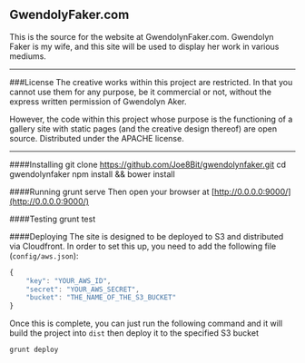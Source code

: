 ## GwendolyFaker.com
This is the source for the website at GwendolynFaker.com. Gwendolyn Faker is my wife, and this site will be used to display her work in various mediums.

---
###License
The creative works within this project are restricted. In that you cannot use them for any purpose, be it commercial or not, without the express written permission of Gwendolyn Aker.

However, the code within this project whose purpose is the functioning of a gallery site with static pages (and the creative design thereof) are open source. Distributed under the APACHE license.

---

####Installing
    git clone https://github.com/Joe8Bit/gwendolynfaker.git
    cd gwendolynfaker
    npm install && bower install
    
####Running
    grunt serve
Then open your browser at [http://0.0.0.0:9000/](http://0.0.0.0:9000/)

####Testing
    grunt test

####Deploying
The site is designed to be deployed to S3 and distributed via Cloudfront. In order to set this up, you need to add the following file (`config/aws.json`):

```javascript
{
	"key": "YOUR_AWS_ID",
	"secret": "YOUR_AWS_SECRET",
	"bucket": "THE_NAME_OF_THE_S3_BUCKET"
}
```
Once this is complete, you can just run the following command and it will build the project into `dist` then deploy it to the specified S3 bucket

    grunt deploy

